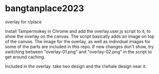 # bangtanplace2023
overlay for r/place


install Tampermokey in Chrome and add the overlay.user.js script to it, to show the overlay on the canvas.
The script basically adds an image on top of the canvas. The image for the overlay, as well as individual images for some of the parts are included in this repo. If new changes don't show, try switching between "overlay-01.png" and "overlay-02.png" in the script to get around caching.

Included in the overlay: take two design and the r/whale design near it.